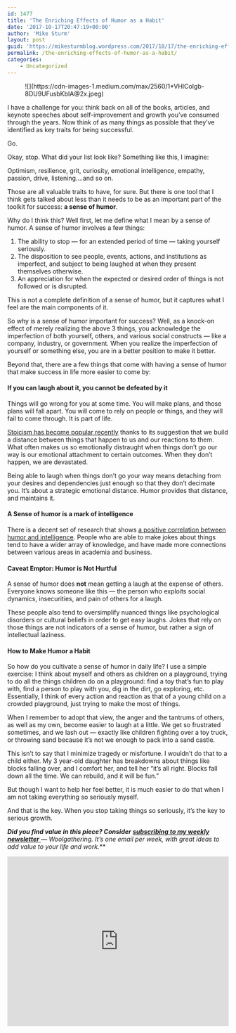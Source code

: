 ```yaml
---
id: 1477
title: 'The Enriching Effects of Humor as a Habit'
date: '2017-10-17T20:47:19+00:00'
author: 'Mike Sturm'
layout: post
guid: 'https://mikesturmblog.wordpress.com/2017/10/17/the-enriching-effects-of-humor-as-a-habit/'
permalink: /the-enriching-effects-of-humor-as-a-habit/
categories:
    - Uncategorized
---
```


<figure>![](https://cdn-images-1.medium.com/max/2560/1*VHlCoIgb-8DU9UFusbKbIA@2x.jpeg)</figure>I have a challenge for you: think back on all of the books, articles, and keynote speeches about self-improvement and growth you’ve consumed through the years. Now think of as many things as possible that they’ve identified as key traits for being successful.

Go.

Okay, stop. What did your list look like? Something like this, I imagine:

Optimism, resilience, grit, curiosity, emotional intelligence, empathy, passion, drive, listening….and so on.

Those are all valuable traits to have, for sure. But there is one tool that I think gets talked about less than it needs to be as an important part of the toolkit for success: **a sense of humor**.

Why do I think this? Well first, let me define what I mean by a sense of humor. A sense of humor involves a few things:

1. The ability to stop — for an extended period of time — taking yourself seriously.
2. The disposition to see people, events, actions, and institutions as imperfect, and subject to being laughed at when they present themselves otherwise.
3. An appreciation for when the expected or desired order of things is not followed or is disrupted.

This is not a complete definition of a sense of humor, but it captures what I feel are the main components of it.

So why is a sense of humor important for success? Well, as a knock-on effect of merely realizing the above 3 things, you acknowledge the imperfection of both yourself, others, and various social constructs — like a company, industry, or government. When you realize the imperfection of yourself or something else, you are in a better position to make it better.

Beyond that, there are a few things that come with having a sense of humor that make success in life more easier to come by:

#### If you can laugh about it, you cannot be defeated by it

Things will go wrong for you at some time. You will make plans, and those plans will fall apart. You will come to rely on people or things, and they will fail to come through. It is part of life.

[Stoicism has become popular recently](https://ryanholiday.net/stoicism-a-practical-philosophy-you-can-actually-use/) thanks to its suggestion that we build a distance between things that happen to us and our reactions to them. What often makes us so emotionally distraught when things don’t go our way is our emotional attachment to certain outcomes. When they don’t happen, we are devastated.

Being able to laugh when things don’t go your way means detaching from your desires and dependencies just enough so that they don’t decimate you. It’s about a strategic emotional distance. Humor provides that distance, and maintains it.

#### A Sense of humor is a mark of intelligence

There is a decent set of research that shows [a positive correlation between humor and intelligence](http://www.lifehack.org/378304/there-any-link-between-humor-and-intelligence). People who are able to make jokes about things tend to have a wider array of knowledge, and have made more connections between various areas in academia and business.

#### Caveat Emptor: Humor is Not Hurtful

A sense of humor does **not** mean getting a laugh at the expense of others. Everyone knows someone like this — the person who exploits social dynamics, insecurities, and pain of others for a laugh.

These people also tend to oversimplify nuanced things like psychological disorders or cultural beliefs in order to get easy laughs. Jokes that rely on those things are not indicators of a sense of humor, but rather a sign of intellectual laziness.

#### How to Make Humor a Habit

So how do you cultivate a sense of humor in daily life? I use a simple exercise: I think about myself and others as children on a playground, trying to do all the things children do on a playground: find a toy that’s fun to play with, find a person to play with you, dig in the dirt, go exploring, etc. Essentially, I think of every action and reaction as that of a young child on a crowded playground, just trying to make the most of things.

When I remember to adopt that view, the anger and the tantrums of others, as well as my own, become easier to laugh at a little. We get so frustrated sometimes, and we lash out — exactly like children fighting over a toy truck, or throwing sand because it’s not we enough to pack into a sand castle.

This isn’t to say that I minimize tragedy or misfortune. I wouldn’t do that to a child either. My 3 year-old daughter has breakdowns about things like blocks falling over, and I comfort her, and tell her “it’s all right. Blocks fall down all the time. We can rebuild, and it will be fun.”

But though I want to help her feel better, it is much easier to do that when I am not taking everything so seriously myself.

And that is the key. When you stop taking things so seriously, it’s the key to serious growth.

***Did you find value in this piece? Consider*** [***subscribing to my weekly newsletter*** ](http://eepurl.com/cTUcBP)***—* Woolgathering*. It’s one email per week, with great ideas to add value to your life and work.***

<iframe class="wp-embedded-content" data-secret="dK7QrtteqH" frameborder="0" height="386" loading="lazy" sandbox="allow-scripts" scrolling="no" security="restricted" src="https://upscri.be/f/61f5e9?as_embed=true#?secret=dK7QrtteqH" title="Subscribe to Woolgathering" width="100%"></iframe>